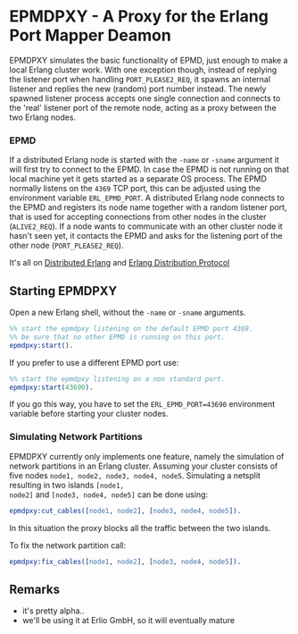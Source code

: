 # EPMDPXY - A Proxy for the Erlang Port Mapper Deamon

EPMDPXY simulates the basic functionality of EPMD, just enough to make a local Erlang cluster work. With one exception though, instead of replying the listener port when handling <code>PORT_PLEASE2_REQ</code>, it spawns an internal listener and replies the new (random) port number instead. The newly spawned listener process accepts one single connection and connects to the 'real' listener port of the remote node, acting as a proxy between the two Erlang nodes.

### EPMD

If a distributed Erlang node is started with the <code>-name</code> or <code>-sname</code> argument it will first try to connect to the EPMD. In case the EPMD is not running on that local machine yet it gets started as a separate OS process. The EPMD normally listens on the <code>4369</code> TCP port, this can be adjusted using the environment variable <code>ERL_EPMD_PORT</code>. A distributed Erlang node connects to the EPMD and registers its node name together with a random listener port, that is used for accepting connections from other nodes in the cluster (<code>ALIVE2_REQ</code>). If a node wants to communicate with an other cluster node it hasn't seen yet, it contacts the EPMD and asks for the listening port of the other node (<code>PORT_PLEASE2_REQ</code>).

It's all on [Distributed Erlang](http://www.erlang.org/doc/reference_manual/distributed.html) and [Erlang Distribution Protocol](http://www.erlang.org/doc/apps/erts/erl_dist_protocol.html)

## Starting EPMDPXY

Open a new Erlang shell, without the <code>-name</code> or <code>-sname</code> arguments.

```erlang
%% start the epmdpxy listening on the default EPMD port 4369.
%% be sure that no other EPMD is running on this port.
epmdpxy:start(). 
```

If you prefer to use a different EPMD port use:

```erlang
%% start the epmdpxy listening on a non standard port.
epmdpxy:start(43690). 
```
If you go this way, you have to set the <code>ERL_EPMD_PORT=43690</code> environment variable before starting
your cluster nodes.

### Simulating Network Partitions

EPMDPXY currently only implements one feature, namely the simulation of network partitions in an Erlang cluster.
Assuming your cluster consists of five nodes <code>node1, node2, node3, node4, node5</code>. Simulating a
netsplit resulting in two islands <code>[node1, node2]</code> and <code>[node3, node4, node5]</code> can be done
using:

```erlang
epmdpxy:cut_cables([node1, node2], [node3, node4, node5]).
```

In this situation the proxy blocks all the traffic between the two islands.

To fix the network partition call:

```erlang
epmdpxy:fix_cables([node1, node2], [node3, node4, node5]).
```

## Remarks

- it's pretty alpha.. 
- we'll be using it at Erlio GmbH, so it will eventually mature
